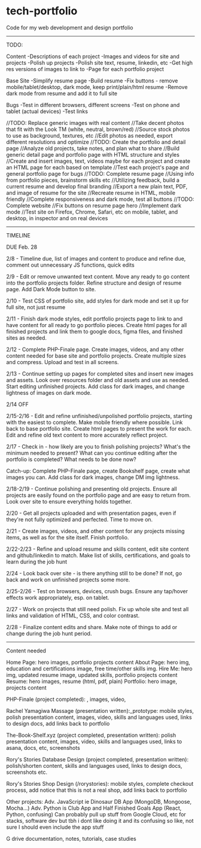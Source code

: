 # tech-portfolio
Code for my web development and design portfolio

---------------------------------------------------------------
TODO:

Content
-Descriptions of each project
-Images and videos for site and projects
-Polish up projects
-Polish site text, resume, linkedin, etc
-Get high res versions of images to link to
-Page for each portfolio project

Base Site
-Simplify resume page
-Build resume
-Fix buttons - remove mobile/tablet/desktop, dark mode, keep print/plain/html resume
-Remove dark mode from resume and add it to full site

Bugs
-Test in different browsers, different screens
-Test on phone and tablet (actual devices)
-Test links

//TODO: Replace generic images with real content
    //Take decent photos that fit with the Look TM (white, neutral, brown/red)
    //Source stock photos to use as background, textures, etc
    //Edit photos as needed, export different resolutions and optimize
//TODO: Create the portfolio and detail page
    //Analyze old projects, take notes, and plan what to share
    //Build generic detail page and portfolio page with HTML structure and styles
    //Create and insert images, text, videos maybe for each project and create an HTML page for each based on template
    //Test each project's page and general portfolio page for bugs
//TODO: Complete resume page
    //Using info from portfolio pieces, brainstorm skills etc
    //Utilizing feedback, build a current resume and develop final branding
    //Export a new plain text, PDF, and image of resume for the site
    //Recreate resume in HTML, mobile friendly
    //Complete responsiveness and dark mode, test all buttons
//TODO: Complete website
    //Fix buttons on resume page hero
    //Implement dark mode
    //Test site on Firefox, Chrome, Safari, etc on mobile, tablet, and desktop, in inspector and on real devices

----------------------------------------------------------------
TIMELINE

DUE Feb. 28

2/8 - Timeline due, list of images and content to produce and refine due, comment out unnecessary JS functions, quick edits

2/9 -  Edit or remove unwanted text content. Move any ready to go content into the portfolio projects folder. Refine structure and design of resume page. Add Dark Mode button to site.

2/10 - Test CSS of portfolio site, add styles for dark mode and set it up for full site, not just resume

2/11 - Finish dark mode styles, edit portfolio projects page to link to and have content for all ready to go portfolio pieces. Create html pages for all finished projects and link them to google docs, figma files, and finished sites as needed.

2/12 - Complete PHP-Finale page. Create images, videos, and any other content needed for base site and portfolio projects. Create multiple sizes and compress. Upload and test in all screens.

2/13 - Continue setting up pages for completed sites and insert new images and assets. Look over resources folder and old assets and use as needed. Start editing unfinished projects. Add class for dark images, and change lightness of images on dark mode.

2/14 OFF

2/15-2/16 - Edit and refine unfinished/unpolished portfolio projects, starting with the easiest to complete. Make mobile friendly where possible. Link back to base portfolio site. Create html pages to present the work for each. Edit and refine old text content to more accurately reflect project.

2/17 - Check in - how likely are you to finish polishing projects? What's the minimum needed to present? What can you continue editing after the portfolio is completed? What needs to be done now?

Catch-up:
Complete PHP-Finale page, create Bookshelf page, create what images you can.
Add class for dark images, change DM img lightness.

2/18-2/19 - Continue polishing and presenting old projects. Ensure all projects are easily found on the portfolio page and are easy to return from. Look over site to ensure everything holds together.

2/20 - Get all projects uploaded and with presentation pages, even if they're not fully optimized and perfected. Time to move on.

2/21 - Create images, videos, and other content for any projects missing items, as well as for the site itself. Finish portfolio.

2/22-2/23 - Refine and upload resume and skills content, edit site content and github/linkedin to match. Make list of skills, certifications, and goals to learn during the job hunt

2/24 - Look back over site - is there anything still to be done? If not, go back and work on unfinished projects some more.

2/25-2/26 - Test on browsers, devices, crush bugs. Ensure any tap/hover effects work appropriately, esp. on tablet.

2/27 - Work on projects that still need polish. Fix up whole site and test all links and validation of HTML, CSS, and color contrast.

2/28 - Finalize content edits and share. Make note of things to add or change during the job hunt period.

------------------------------------------------
Content needed

<!--Favicon files-->
Home Page: hero images, portfolio projects content
About Page: hero img, education and certifications image, free time/other skills img.
Hire Me: hero img, updated resume image, updated skills, portfolio projects content
Resume: <!--hero text, hero buttons,--> hero images, resume (html, pdf, plain)
Portfolio: hero image, projects content

PHP-Finale (project completed): <!--presentation page and content-->, images, video, <!--description, skills and languages used-->

Rachel Yamagiwa Massage (presentation written):_prototype: mobile styles, polish presentation content, images, video, skills and languages used, links to design docs, add links back to portfolio

The-Book-Shelf.xyz (project completed, presentation written): polish presentation content, images, video, skills and languages used, links to asana, docs, etc, screenshots

Rory's Stories Database Design (project completed, presentation written): polish/shorten content, skills and languages used, links to design docs, screenshots etc.

Rory's Stories Shop Design (/rorystories): mobile styles, complete checkout process, add notice that this is not a real shop, add links back to portfolio

Other projects: Adv. JavaScript ie Dinosaur DB App (MongoDB, Mongoose, Mocha...)
Adv. Python is Club App and Half Finished Goals App (React, Python, confusing)
Can probably pull up stuff from Google Cloud, etc for stacks, software dev but tbh i dont like doing it and its confusing so like, not sure I should even include the app stuff

G drive documentation, notes, tutorials, case studies